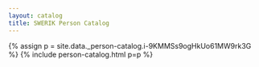 ```yaml
---
layout: catalog
title: SWERIK Person Catalog
---
```

{% assign p = site.data._person-catalog.i-9KMMSs9ogHkUo61MW9rk3G %}
{% include person-catalog.html p=p %}

